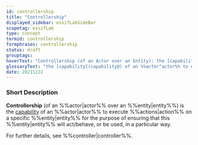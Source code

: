 ```yaml
---
id: controllership
title: "Controllership"
displayed_sidebar: essifLabSideBar
scopetag: essifLab
type: concept
termid: controllership
formphrases: controllership
status: draft
grouptags:
hoverText: "Controllership (of an Actor over an Entity): the [capability](capability@) of an Actor to execute actions on that Entity for the purpose of ensuring that the Entity will act/behave, or be used, in a particular way."
glossaryText: "the [capability](capability@) of an %%actor^actor%% to execute %%actions^action%% on a specific %%entity^entity%% for the purpose of ensuring that this %%entity^entity%% will act/behave, or be used, in a particular way."
date: 20211222
---
```


### Short Description
**Controllership** (of an %%actor|actor%% over an %%entity|entity%%) is the [capability](capability@) of an %%actor|actor%% to execute %%actions|action%% on a specific %%entity|entity%% for the purpose of ensuring that this %%entity|entity%% will act/behave, or be used, in a particular way.

For further details, see %%controller|controller%%.